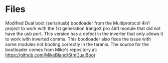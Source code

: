 # Files
Modified Dual boot (serial/usb) bootloader from the Multiprotocol 4in1 project to work with the 1st generation IrangeX pro 4in1 module 
that did not have the  usb port.  This version has a defect in the inverter that only allows it to work with inverted comms.
This bootloader also fixes the issue with some modules not booting correctly in the taranis. The source for the bootloader comes from Mike's repository at: https://github.com/MikeBland/StmDualBoot

